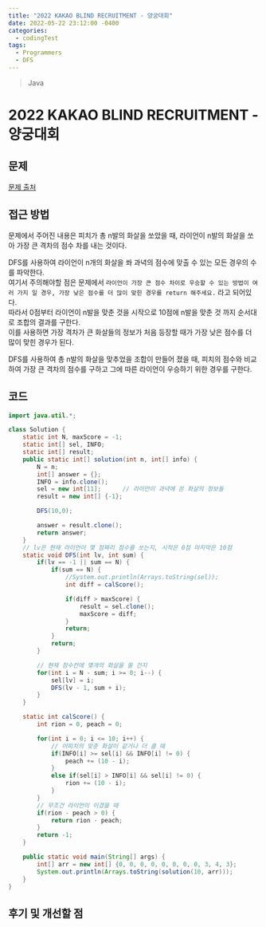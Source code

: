 ```yaml
---
title: "2022 KAKAO BLIND RECRUITMENT - 양궁대회"
date: 2022-05-22 23:12:00 -0400
categories:
  - codingTest
tags:
  - Programmers
  - DFS
---
```


> Java

# 2022 KAKAO BLIND RECRUITMENT - 양궁대회

## 문제

[문제 출처](https://programmers.co.kr/learn/courses/30/lessons/92342)

## 접근 방법

문제에서 주어진 내용은 피치가 총 n발의 화살을 쏘았을 때, 라이언이 n발의 화살을 쏘아 가장 큰 격차의 점수 차를 내는 것이다.

DFS를 사용하여 라이언이 n개의 화살을 쏴 과녁의 점수에 맞출 수 있는 모든 경우의 수를 파악한다.  
여기서 주의해야할 점은 문제에서 `라이언이 가장 큰 점수 차이로 우승할 수 있는 방법이 여러 가지 일 경우, 가장 낮은 점수를 더 많이 맞힌 경우를 return 해주세요.` 라고 되어있다.  
따라서 0점부터 라이언이 n발을 맞춘 것을 시작으로 10점에 n발을 맞춘 것 까지 순서대로 조합의 결과를 구한다.  
이를 사용하면 가장 격차가 큰 화살들의 정보가 처음 등장할 때가 가장 낮은 점수를 더 많이 맞힌 경우가 된다.

DFS를 사용하여 총 n발의 화살을 맞추었을 조합이 만들어 졌을 때, 피치의 점수와 비교하여 가장 큰 격차의 점수를 구하고 그에 따른 라이언이 우승하기 위한 경우를 구한다.

## 코드

```java
import java.util.*;

class Solution {
	static int N, maxScore = -1;
	static int[] sel, INFO;
	static int[] result;
	public static int[] solution(int n, int[] info) {
		N = n;
        int[] answer = {};
        INFO = info.clone();
        sel = new int[11];		// 라이언이 과녁에 쏜 화살의 정보들
        result = new int[] {-1};

        DFS(10,0);

        answer = result.clone();
        return answer;
    }
	// lv은 현재 라이언이 몇 점짜리 점수를 쏘는지, 시작은 0점 마지막은 10점
	static void DFS(int lv, int sum) {
		if(lv == -1 || sum == N) {
			if(sum == N) {
				//System.out.println(Arrays.toString(sel));
				int diff = calScore();

				if(diff > maxScore) {
					result = sel.clone();
					maxScore = diff;
				}
				return;
			}
			return;
		}

		// 현재 점수칸에 몇개의 화살을 쏠 건지
		for(int i = N - sum; i >= 0; i--) {
			sel[lv] = i;
			DFS(lv - 1, sum + i);
		}
	}

	static int calScore() {
		int rion = 0, peach = 0;

		for(int i = 0; i <= 10; i++) {
			// 어피치의 맞춘 화살이 같거나 더 클 때
			if(INFO[i] >= sel[i] && INFO[i] != 0) {
				peach += (10 - i);
			}
			else if(sel[i] > INFO[i] && sel[i] != 0) {
				rion += (10 - i);
			}
		}
		// 무조건 라이언이 이겼을 때
		if(rion - peach > 0) {
			return rion - peach;
		}
		return -1;
	}

    public static void main(String[] args) {
    	int[] arr = new int[] {0, 0, 0, 0, 0, 0, 0, 0, 3, 4, 3};
    	System.out.println(Arrays.toString(solution(10, arr)));
	}
}
```

## 후기 및 개선할 점
